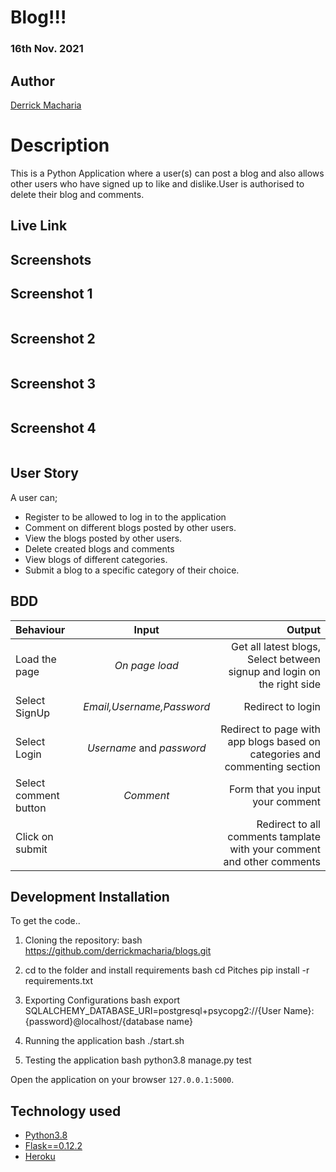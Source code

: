 # Blog!!!

### 16th Nov. 2021

## Author

[Derrick Macharia](https://github.com/derrickmacharia)

# Description
This is a Python Application where a user(s) can post a blog and also allows other users who have signed up to like and dislike.User is authorised to delete their blog and comments.


## Live Link


## Screenshots

## Screenshot 1
<img src="">

## Screenshot 2
<img src="">

## Screenshot 3
<img src="">

## Screenshot 4
<img src="">

## User Story
  A user can;
* Register to be allowed to log in to the application
* Comment on different blogs posted by other users.
* View the blogs posted by other users.
* Delete created blogs and comments
* View blogs of different categories.
* Submit a blog to a specific category of their choice.


## BDD
| Behaviour | Input | Output |
| :---------------- | :---------------: | ------------------: |
| Load the page | *On page load* | Get all latest blogs, Select between signup and login on the right side|
| Select SignUp| *Email,Username,Password* | Redirect to login|
| Select Login | *Username* and *password* | Redirect to page with app blogs based on categories and commenting section|
| Select comment button | *Comment* | Form that you input your comment|
| Click on submit |  | Redirect to all comments tamplate with your comment and other comments|





## Development Installation
To get the code..

1. Cloning the repository:
  bash
  https://github.com/derrickmacharia/blogs.git
  
2. cd to the folder and install requirements
  bash
  cd Pitches
  pip install -r requirements.txt
  
3. Exporting Configurations
  bash
  export SQLALCHEMY_DATABASE_URI=postgresql+psycopg2://{User Name}:{password}@localhost/{database name}
  
4. Running the application
  bash
  ./start.sh
  
5. Testing the application
  bash
  python3.8 manage.py test
  
Open the application on your browser `127.0.0.1:5000`.


## Technology used

* [Python3.8](https://www.python.org/)
* [Flask==0.12.2](http://flask.pocoo.org/)
* [Heroku](https://heroku.com)

